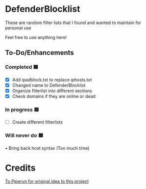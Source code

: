 # DefenderBlocklist

These are random filter lists that I found and wanted to maintain for personal use

Feel free to use anything here!

## To-Do/Enhancements
### Completed 🟩

- [x] Add ipadblock.txt to replace iphosts.txt
- [x] Changed name to DefenderBlocklist
- [x] Organize filterlist into different sections
- [x] Check domains if they are online or dead

### In progress 🟨

- [ ] Create different filterlists

### Will never do 🟥

• Bring back host syntax (Too much time)

# Credits
[To Piperun for original idea to this project](https://github.com/piperun/iploggerfilter)
